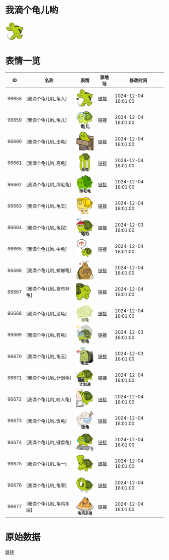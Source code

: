 # 我滴个龟儿哟

<img src="./cover.png" height="60" alt="cover" />

# 表情一览

|ID|名称|表情|源地址|修改时间|
|----|----|----|----|----|
|96658|[我滴个龟儿哟_龟人]|<img src="./pic/096658_%5B我滴个龟儿哟_龟人%5D.png" height="60" alt="龟人"/>|[链接](https://i0.hdslb.com/bfs/garb/e9be41026b393145ccb188658d6e320f535e9ff8.png)|2024-12-04 18:01:00|
|96659|[我滴个龟儿哟_龟儿]|<img src="./pic/096659_%5B我滴个龟儿哟_龟儿%5D.png" height="60" alt="龟儿"/>|[链接](https://i0.hdslb.com/bfs/garb/baaa1417f9cd4c522f07f4fd96ee68060dab122f.png)|2024-12-04 18:01:00|
|96660|[我滴个龟儿哟_出龟]|<img src="./pic/096660_%5B我滴个龟儿哟_出龟%5D.png" height="60" alt="出龟"/>|[链接](https://i0.hdslb.com/bfs/garb/71d24fff3ce09cf9ca229decf2d2bb1b6ae2368e.png)|2024-12-04 18:01:00|
|96661|[我滴个龟儿哟_高龟]|<img src="./pic/096661_%5B我滴个龟儿哟_高龟%5D.png" height="60" alt="高龟"/>|[链接](https://i0.hdslb.com/bfs/garb/b01b196b0d66681f4dac3456c2a1aa88310d0726.png)|2024-12-04 18:01:00|
|96662|[我滴个龟儿哟_绿毛龟]|<img src="./pic/096662_%5B我滴个龟儿哟_绿毛龟%5D.png" height="60" alt="绿毛龟"/>|[链接](https://i0.hdslb.com/bfs/garb/d9bcd0a46fc3ba4f4b60bff50f92be9c911d2751.png)|2024-12-04 18:01:00|
|96663|[我滴个龟儿哟_龟王]|<img src="./pic/096663_%5B我滴个龟儿哟_龟王%5D.png" height="60" alt="龟王"/>|[链接](https://i0.hdslb.com/bfs/garb/0b4c30b08d9143bdfc48358e3f7b1ad6799a13b4.png)|2024-12-04 18:01:00|
|96664|[我滴个龟儿哟_龟奴]|<img src="./pic/096664_%5B我滴个龟儿哟_龟奴%5D.png" height="60" alt="龟奴"/>|[链接](https://i0.hdslb.com/bfs/garb/c4ba91f8d2c00d9562899ff42cca5b5931a4161f.png)|2024-12-03 18:01:00|
|96665|[我滴个龟儿哟_中龟]|<img src="./pic/096665_%5B我滴个龟儿哟_中龟%5D.png" height="60" alt="中龟"/>|[链接](https://i0.hdslb.com/bfs/garb/886789d34fb5f40471b3711df6a284487008a4d8.png)|2024-12-04 18:01:00|
|96666|[我滴个龟儿哟_蟑螂龟]|<img src="./pic/096666_%5B我滴个龟儿哟_蟑螂龟%5D.png" height="60" alt="蟑螂龟"/>|[链接](https://i0.hdslb.com/bfs/garb/153a2796cc3d91def64c33e6828f4170bb33fced.png)|2024-12-04 18:01:00|
|96667|[我滴个龟儿哟_哥布林龟]|<img src="./pic/096667_%5B我滴个龟儿哟_哥布林龟%5D.png" height="60" alt="哥布林龟"/>|[链接](https://i0.hdslb.com/bfs/garb/96fb0f5d24ac18478192aa9f0c1b0aa951130386.png)|2024-12-04 18:01:00|
|96668|[我滴个龟儿哟_没龟]|<img src="./pic/096668_%5B我滴个龟儿哟_没龟%5D.png" height="60" alt="没龟"/>|[链接](https://i0.hdslb.com/bfs/garb/98a0aa320ab27e8a7ae614290c619e375244d5d2.png)|2024-12-04 18:01:00|
|96669|[我滴个龟儿哟_有龟]|<img src="./pic/096669_%5B我滴个龟儿哟_有龟%5D.png" height="60" alt="有龟"/>|[链接](https://i0.hdslb.com/bfs/garb/0dbe520aa5ef2b43d23b53dc2cc199d2b9537903.png)|2024-12-03 18:01:00|
|96670|[我滴个龟儿哟_龟玉]|<img src="./pic/096670_%5B我滴个龟儿哟_龟玉%5D.png" height="60" alt="龟玉"/>|[链接](https://i0.hdslb.com/bfs/garb/2df65e1b237b566ba14151f88c48e82966aaa20d.png)|2024-12-03 18:01:00|
|96671|[我滴个龟儿哟_计划龟]|<img src="./pic/096671_%5B我滴个龟儿哟_计划龟%5D.png" height="60" alt="计划龟"/>|[链接](https://i0.hdslb.com/bfs/garb/19e0424ac3051b9b438ffc279324d46f9f5d3b18.png)|2024-12-04 18:01:00|
|96672|[我滴个龟儿哟_咬人龟]|<img src="./pic/096672_%5B我滴个龟儿哟_咬人龟%5D.png" height="60" alt="咬人龟"/>|[链接](https://i0.hdslb.com/bfs/garb/a8bcce4cce961885c7daa96454a9a182874b1a08.png)|2024-12-04 18:01:00|
|96673|[我滴个龟儿哟_饭龟]|<img src="./pic/096673_%5B我滴个龟儿哟_饭龟%5D.png" height="60" alt="饭龟"/>|[链接](https://i0.hdslb.com/bfs/garb/562925ee4ce4faac8caa98b0edfdfbe085e828fe.png)|2024-12-04 18:01:00|
|96674|[我滴个龟儿哟_键盘龟]|<img src="./pic/096674_%5B我滴个龟儿哟_键盘龟%5D.png" height="60" alt="键盘龟"/>|[链接](https://i0.hdslb.com/bfs/garb/f0f7a419c0b8543ec3a241327ec4d56098b88f76.png)|2024-12-04 18:01:00|
|96675|[我滴个龟儿哟_龟一]|<img src="./pic/096675_%5B我滴个龟儿哟_龟一%5D.png" height="60" alt="龟一"/>|[链接](https://i0.hdslb.com/bfs/garb/fb4dc5e4109ecc046753a77d15021cc97763eed0.png)|2024-12-04 18:01:00|
|96676|[我滴个龟儿哟_龟零]|<img src="./pic/096676_%5B我滴个龟儿哟_龟零%5D.png" height="60" alt="龟零"/>|[链接](https://i0.hdslb.com/bfs/garb/82fbcb582d3155588de680ae648485cff480af50.png)|2024-12-04 18:01:00|
|96677|[我滴个龟儿哟_龟鸡多端]|<img src="./pic/096677_%5B我滴个龟儿哟_龟鸡多端%5D.png" height="60" alt="龟鸡多端"/>|[链接](https://i0.hdslb.com/bfs/garb/9f0a56bd8e16f11246241541d1e7bcefc3336695.png)|2024-12-04 18:01:00|

# 原始数据

[跳转](./raw.json)

